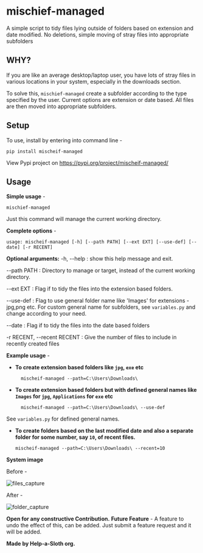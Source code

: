 
# mischief-managed

A simple script to tidy files lying outside of folders based on extension and date modified.
No deletions, simple moving of stray files into appropriate subfolders

## WHY?
If you are like an average desktop/laptop user, you have lots of stray files in various locations in your system, especially in the downloads section.

To solve this, `mischief-managed` create a subfolder according to the type specified by the user. Current options are extension or date based. All files are then moved into appropriate subfolders.

## Setup
To use, install by entering into command line -

    pip install mischeif-managed

View Pypi project on https://pypi.org/project/mischeif-managed/

##  Usage

**Simple usage** - 

    mischief-managed
Just this command will manage the current working directory.

**Complete options** - 

    usage: mischeif-managed [-h] [--path PATH] [--ext EXT] [--use-def] [--date] [-r RECENT]

**Optional arguments:**
  -h, --help  :  show this help message and exit.
  
  --path PATH  :  Directory to manage or target, instead of the current working directory.
  
  --ext EXT  :  Flag if to tidy the files into the extension based folders.
  
  --use-def  :  Flag to use general folder name like 'Images' for extensions - jpg,png etc.
                For custom general name for subfolders,  see `variables.py` and change according to your need.
		
  --date  :  Flag if to tidy the files into the date based folders
  
  -r RECENT, --recent RECENT  :  Give the number of files to include in recently created files

**Example usage** -
- **To create extension based folders like `jpg`, `exe` etc**

	    mischeif-managed --path=C:\Users\Downloads\

- **To create extension based folders but with defined general names like `Images` for `jpg`, `Applications` for `exe` etc**

	    mischeif-managed --path=C:\Users\Downloads\ --use-def
See `variables.py` for defined general names.

- **To create folders based on the last modified date and also a separate folder for some number, say `10`, of recent files.**

	  mischeif-managed --path=C:\Users\Downloads\ --recent=10

**System image**

Before - 

![files_capture]("PREVIEW/files_capture.JPG")

After - 

![folder_capture]("PREVIEW/folder_capture.JPG")


**Open for any constructive Contribution.**
**Future Feature** - A feature to undo the effect of this, can be added. Just submit a feature request and it will be added.

**Made by Help-a-Sloth org.**

